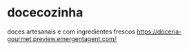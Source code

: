 # docecozinha
doces artesanais e com ingredientes frescos
https://doceria-gourmet.preview.emergentagent.com/
